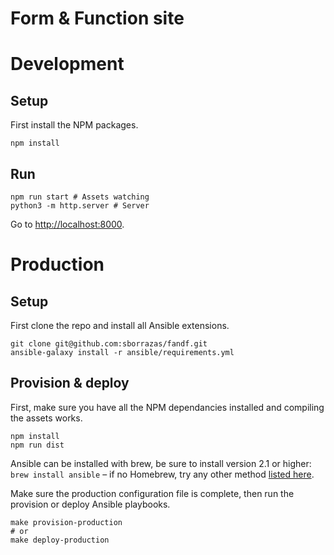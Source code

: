 # Form & Function site

# Development

## Setup

First install the NPM packages.

```
npm install
```

## Run

```
npm run start # Assets watching
python3 -m http.server # Server
```

Go to [http://localhost:8000](http://localhost:8000).

# Production

## Setup

First clone the repo and install all Ansible extensions.

```
git clone git@github.com:sborrazas/fandf.git
ansible-galaxy install -r ansible/requirements.yml
```

## Provision & deploy

First, make sure you have all the NPM dependancies installed and compiling the
assets works.

```
npm install
npm run dist
```

Ansible can be installed with brew, be sure to install version 2.1 or higher:
`brew install ansible` – if no Homebrew, try any other method
[listed here](http://docs.ansible.com/intro_installation.html).

Make sure the production configuration file is complete, then run the provision
or deploy Ansible playbooks.

```
make provision-production
# or
make deploy-production
```
